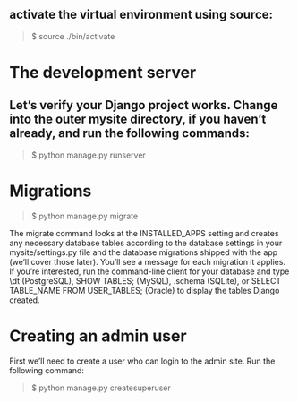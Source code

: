 ## activate the virtual environment using source:

>$  source ./bin/activate

# The development server

## Let’s verify your Django project works. Change into the outer mysite directory, if you haven’t already, and run the following commands:

>$  python manage.py runserver

# Migrations

>$   python manage.py migrate

The migrate command looks at the INSTALLED_APPS setting and creates any necessary database tables according to the database settings in your mysite/settings.py file and the database migrations shipped with the app (we’ll cover those later). You’ll see a message for each migration it applies. If you’re interested, run the command-line client for your database and type \dt (PostgreSQL), SHOW TABLES; (MySQL), .schema (SQLite), or SELECT TABLE_NAME FROM USER_TABLES; (Oracle) to display the tables Django created.

# Creating an admin user

First we’ll need to create a user who can login to the admin site. Run the following command:


>$  python manage.py createsuperuser





